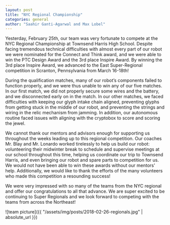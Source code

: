 ```yaml
---
layout: post
title: "NYC Regional Championship"
categories: general
author: "Saahir Ganti-Agarwal and Max Lobel"
---
```


Yesterday, February 25th, our team was very fortunate to compete at the NYC Regional Championship at Townsend Harris High School.  Despite facing tremendous technical difficulties with almost every part of our robot we were nominated for the Connect and Think award, and we were able to win the PTC Design Award and the 3rd place Inspire Award. By winning the 3rd place Inspire Award, we advanced to the East Super-Regional competition in Scranton, Pennsylvania from March 16-18th!

During the qualification matches, many of our robot’s components failed to function properly, and we were thus unable to win any of our five matches.  In our first match, we did not properly secure some wires and the battery, and we disconnected early on in the match.  In our other matches, we faced difficulties with keeping our glyph intake chain aligned, preventing glyphs from getting stuck in the middle of our robot, and preventing the strings and wiring in the relic mechanism from jamming.  In addition, our autonomous routine faced issues with aligning with the cryptobox to score and scoring the jewel.

We cannot thank our mentors and advisors enough for supporting us throughout the weeks leading up to this regional competition.  Our coaches Mr. Blay and Mr. Lonardo worked tirelessly to help us build our robot: volunteering their midwinter break to schedule and supervise meetings at our school throughout this time, helping us coordinate our trip to Townsend Harris, and even bringing our robot and spare parts to competition for us. We would not have been able to win these awards without our mentors' help. Additionally, we would like to thank the efforts of the many volunteers who made this competition a resounding success!

We were very impressed with so many of the teams from the NYC regional and offer our congratulations to all that advance. We are super excited to be continuing to Super Regionals and we look forward to competing with the teams from across the Northeast!

![team picture]({{ "/assets/img/posts/2018-02-26-regionals.jpg" | absolute_url }})

